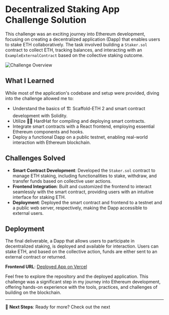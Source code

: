 # Decentralized Staking App Challenge Solution

This challenge was an exciting journey into Ethereum development, focusing on creating a decentralized application (Dapp) that enables users to stake ETH collaboratively. The task involved building a `Staker.sol` contract to collect ETH, tracking balances, and interacting with an `ExampleExternalContract` based on the collective staking outcome.

![Challenge Overview](https://github.com/scaffold-eth/se-2-challenges/assets/80153681/a620999a-a1ff-462d-9ae3-5b49ab0e023a)

## What I Learned

While most of the application's codebase and setup were provided, diving into the challenge allowed me to:

- Understand the basics of 🏗 Scaffold-ETH 2 and smart contract development with Solidity.
- Utilize 👷‍♀️ HardHat for compiling and deploying smart contracts.
- Integrate smart contracts with a React frontend, employing essential Ethereum components and hooks.
- Deploy a functional Dapp on a public testnet, enabling real-world interaction with Ethereum blockchain.

## Challenges Solved

- **Smart Contract Development**: Developed the `Staker.sol` contract to manage ETH staking, including functionalities to stake, withdraw, and transfer funds based on collective user actions.
- **Frontend Integration**: Built and customized the frontend to interact seamlessly with the smart contract, providing users with an intuitive interface for staking ETH.
- **Deployment**: Deployed the smart contract and frontend to a testnet and a public web server, respectively, making the Dapp accessible to external users.

## Deployment

The final deliverable, a Dapp that allows users to participate in decentralized staking, is deployed and available for interaction. Users can stake ETH, and based on the collective action, funds are either sent to an external contract or returned.

**Frontend URL**: [Deployed App on Vercel](https://stakingapp-gray.vercel.app/)

Feel free to explore the repository and the deployed application. This challenge was a significant step in my journey into Ethereum development, offering hands-on experience with the tools, practices, and challenges of building on the blockchain.

---

🚀 **Next Steps**: Ready for more? Check out the next